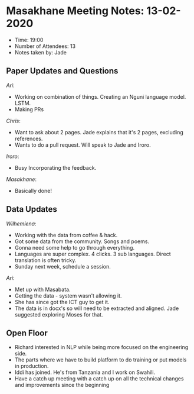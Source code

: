 # Masakhane Meeting Notes: 13-02-2020

- Time: 19:00
- Number of Attendees: 13
- Notes taken by: Jade

## Paper Updates and Questions

_Ari_: 
- Working on combination of things. Creating an Nguni language model. LSTM. 
- Making PRs

_Chris_: 
- Want to ask about 2 pages. Jade explains that it's 2 pages, excluding references. 
- Wants to do a pull request. Will speak to Jade and Iroro. 

_Iroro_: 
- Busy Incorporating the feedback. 

_Masakhane_:
- Basically done!

<!--After this we usually run in the following topics -->
## Data Updates

_Wilhemiena_: 
- Working with the data from coffee & hack. 
- Got some data from the community. Songs and poems. 
- Gonna need some help to go through everything. 
- Languages are super complex. 4 clicks. 3 sub languages. Direct translation is often tricky. 
- Sunday next week, schedule a session. 

_Ari_: 
- Met up with Masabata.
- Getting the data - system wasn't allowing it. 
- She has since got the ICT guy to get it. 
- The data is in docx's so will need to be extracted and aligned. Jade suggested exploring Moses for that. 


## Open Floor

- Richard interested in NLP while being more focused on the engineering side. 
- The parts where we have to build platform to do training or put models in production. 
- Iddi has joined. He's from Tanzania and I work on Swahili. 
- Have a catch up meeting with a catch up on all the technical changes and improvements since the beginning